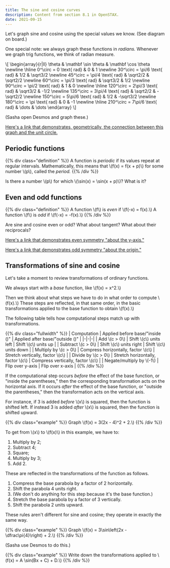```yaml
---
title: The sine and cosine curves
description: Content from section 8.1 in OpenSTAX.
date: 2021-09-15
---
```


Let's graph sine and cosine using the special values we know. (See diagram on board.)

One special note: we always graph these functions in *radians.* Whenever we graph trig functions, we think of radian measure.

\\[
\begin{array}{r|ll}
\theta & \mathbf \sin \theta & \mathbf \cos \theta \newline
\hline
0^\circ = 0 \text{ rad} & 0 & 1 \newline
30^\circ = \pi/6 \text{ rad} & 1/2 & \sqrt3/2 \newline
45^\circ = \pi/4 \text{ rad} & \sqrt2/2 & \sqrt2/2 \newline
60^\circ = \pi/3 \text{ rad} & \sqrt3/2 & 1/2 \newline
90^\circ = \pi/2 \text{ rad} & 1 & 0 \newline
\hline
120^\circ = 2\pi/3 \text{ rad} & \sqrt3/2 & -1/2 \newline
135^\circ = 3\pi/4 \text{ rad} & \sqrt2/2 & -\sqrt2/2 \newline
150^\circ = 5\pi/6 \text{ rad} & 1/2 & -\sqrt3/2 \newline
180^\circ = \pi \text{ rad} & 0 & -1 \newline
\hline
210^\circ = 7\pi/6 \text{ rad} & \dots & \dots
\end{array}
\\]

(Sasha open Desmos and graph these.)

[Here's a link that demonstrates, geometrically, the connection between this graph and the unit circle.](https://www.desmos.com/calculator/6yuhmbdlbo)

## Periodic functions
{{% div class="definition" %}}
A function is *periodic* if its values repeat at regular intervals. Mathematically, this means that \\(f(x) = f(x + p)\\) for some number \\(p\\), called the *period.*
{{% /div %}}

Is there a number \\(p\\) for which \\(\sin(x) = \sin(x + p)\\)? What is it?

## Even and odd functions

{{% div class="definition" %}}
A function \\(f\\) is *even* if \\(f(-x) = f(x).\\) A function \\(f\\) is *odd* if \\(f(-x) = -f(x).\\)
{{% /div %}}

Are sine and cosine even or odd? What about tangent? What about their reciprocals?


[Here's a link that demonstrates even symmetry "about the y-axis."](https://www.desmos.com/calculator/kbdctpadi4)

[Here's a link that demonstrates odd symmetry "about the origin."](https://www.desmos.com/calculator/wergo8mexm)

## Transformations of sine and cosine

Let's take a moment to review transformations of ordinary functions.

We always start with a *base* function, like \\(f(x) = x^2.\\)

Then we think about what steps we have to do in what order to compute \\(f(x).\\) These steps are reflected, in that same order, in the basic transformations applied to the base function to obtain \\(f(x).\\)

The following table tells how computational steps match up with transformations.

{{% div class="fullwidth" %}}
| Computation | Applied before base/"inside ()" | Applied after base/"outside ()" |
|-|-|-|
| Add \\(c > 0\\) | Shift \\(c\\) units left | Shift \\(c\\) units up |
| Subtract \\(c > 0\\) | Shift \\(c\\) units right | Shift \\(c\\) units down |
| Multiply by \\(c > 0\\) | Compress horizontally, factor \\(c\\) | Stretch vertically, factor \\(c\\) |
| Divide by \\(c > 0\\) | Stretch horizontally, factor \\(c\\) | Compress vertically, factor \\(c\\) |
| Negate/multiply by \\(-1\\) | Flip over y-axis | Flip over x-axis |
{{% /div %}}

If the computational step occurs *before* the effect of the base function, or "inside the parentheses," then the corresponding transformation acts on the horizontal axis. If it occurs *after* the effect of the base function, or "outside the parentheses," then the transformation acts on the vertical axis.

For instance, if 3 is added *before* \\(x\\) is squared, then the function is shifted left. If instead 3 is added *after* \\(x\\) is squared, then the function is shifted upward.

{{% div class="example" %}}
Graph \\(f(x) = 3(2x - 4)^2 + 2.\\)
{{% /div %}}

To get from \\(x\\) to \\(f(x)\\) in this example, we have to:
1. Multiply by 2;
2. Subtract 4;
3. Square;
4. Multiply by 3;
5. Add 2.

These are reflected in the transformations of the function as follows.

1. Compress the base parabola by a factor of 2 horizontally.
2. Shift the parabola 4 units right.
3. (We don't do anything for this step because it's the base function.)
4. Stretch the base parabola by a factor of 3 vertically.
5. Shift the parabola 2 units upward.

These rules aren't different for sine and cosine; they operate in exactly the same way.

{{% div class="example" %}}
Graph \\(f(x) = 3\sin\left(2x - \dfrac\pi{4}\right) + 2.\\)
{{% /div %}}

(Sasha use Desmos to do this.)

{{% div class="example" %}}
Write down the transformations applied to \\(f(x) = A \sin(Bx + C) + D.\\)
{{% /div %}}
